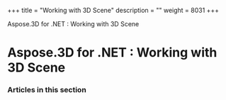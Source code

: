 +++
title = "Working with 3D Scene" 
description = "" 
weight = 8031 
+++

Aspose.3D for .NET : Working with 3D Scene  

# Aspose.3D for .NET : Working with 3D Scene


### Articles in this section

           

